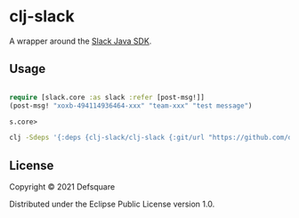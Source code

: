 # clj-slack

A wrapper around the [Slack Java SDK](https://github.com/slackapi/java-slack-sdk).

## Usage

```clojure

require [slack.core :as slack :refer [post-msg!]]
(post-msg! "xoxb-494114936464-xxx" "team-xxx" "test message")

s.core> 
```

```bash
clj -Sdeps '{:deps {clj-slack/clj-slack {:git/url "https://github.com/defsquare/clj-slack" :sha "5f1703f20a56dd04f9d8cc2db951f8073245cc26"}} :aliases {:post-msg {:exec-fn slack.core/post-msg!}}}' -Xpost-msg :token '"xoxb-494114936464-199xxxx"' :channel '"team-xxx"' :message '"hello world"'

```

## License

Copyright © 2021 Defsquare

Distributed under the Eclipse Public License version 1.0.
